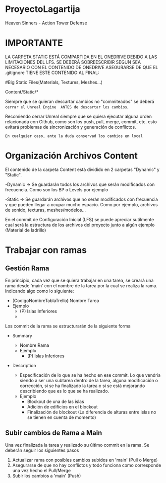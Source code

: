 # ProyectoLagartija
Heaven Sinners - Action Tower Defense

# IMPORTANTE

LA CARPETA STATIC ESTÁ COMPARTIDA EN EL ONEDRIVE DEBIDO A LAS LIMITACIONES DEL LFS. SE DEBERÁ SOBREESCRIBIR SEGUN SEA NECESARIO CON EL CONTENIDO DE ONEDRIVE ASEGURARSE DE QUE EL .gitignore TIENE ESTE CONTENIDO AL FINAL:

#Big Static Files(Materials, Textures, Meshes...)

Content/Static/*

Siempre que se quieran descartar cambios no "commiteados" se deberá ``` cerrar el Unreal Engine  ANTES de descartar los cambios ```.

Recomiendo cerrar Unreal siempre que se quiera ejecutar alguna orden relacionada con Github, como son los push, pull, merge, commit, etc.
esto evitará problemas de sincronización y generación de conflictos.

``` En cualquier caso, ante la duda conservad los cambios en local ```

# Organización Archivos Content
El contenido de la carpeta Content está dividido en 2 carpetas "Dynamic" y "Static".

-Dynamic  ->  Se guardarán todos los archivos que serán modificados con frecuencia. Como son los BP o Levels por ejemplo

-Static   ->  Se guardarán archivos que no serán modificados con frecuencia y que pueden llegar a ocupar mucho espacio.
              Como por ejemplo, archivos de sonido, texturas, meshes/modelos...

En el commit de Configuración Inicial (LFS) se puede apreciar sutilmente cual será la estructura de los archivos del proyecto junto a
algún ejemplo (Material de ladrillo)

# Trabajar con ramas

## Gestión Rama
En principio, cada vez que se quiera trabajar en una tarea, se creará una rama desde 'main' con el nombre de la tarea por la cual se realiza la rama. 
Indicando algo como lo siguiente:
- (CodigoNombreTablaTrello) Nombre Tarea
- Ejemplo
    - (P) Islas Inferiores
    - 
Los commit de la rama se estructurarán de la siguiente forma

- Summary
  - Nombre Rama
  - Ejemplo
    - (P) Islas Inferiores

- Description
  - Especificación de lo que se ha hecho en ese commit. Lo que vendria siendo a ser una subtarea dentro de la tarea, alguna modificación o corrección, si se ha finalizado la tarea o si se está mejorando describiendo que es lo que se ha realizado.
  - Ejemplo
    - Blockout de una de las islas
    - Adición de edificios en el blockout
    - Finalización de blockout (La diferencia de alturas entre islas no se tienen en cuenta de momento)

## Subir cambios de Rama a Main
Una vez finalizada la tarea y realizado su último commit en la rama. Se deberán seguir los siguientes pasos
1. Actualizar rama con posibles cambios subidos en 'main' (Pull o Merge)
2. Asegurarse de que no hay conflictos y todo funciona como corresponde una vez hecho el Pull/Merge
3. Subir los cambios a 'main' (Push)

